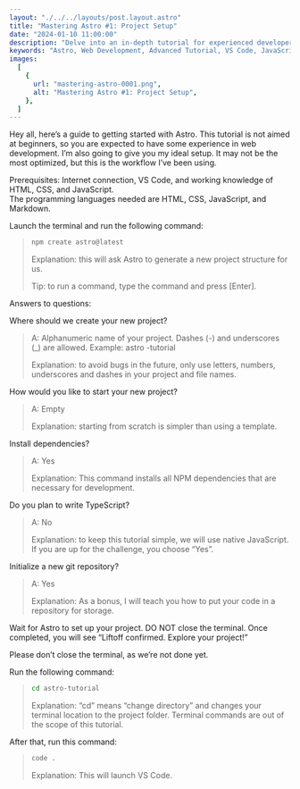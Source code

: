```yaml
---
layout: "./../../layouts/post.layout.astro"
title: "Mastering Astro #1: Project Setup"
date: "2024-01-10 11:00:00"
description: "Delve into an in-depth tutorial for experienced developers to navigate Astro, exploring optimal setups, command-line workflows, and project structuring. Elevate your web development skills with Astro's powerful capabilities."
keywords: "Astro, Web Development, Advanced Tutorial, VS Code, JavaScript, Project Setup, Command-line Workflow, NPM Dependencies, Git Repository, Markdown"
images:
  [
    {
      url: "mastering-astro-0001.png",
      alt: "Mastering Astro #1: Project Setup",
    },
  ]
---
```


Hey all, here’s a guide to getting started with Astro. This tutorial is not aimed at beginners, so you are expected to have some experience in web development. I’m also going to give you my ideal setup. It may not be the most optimized, but this is the workflow I’ve been using.

Prerequisites: Internet connection, VS Code, and working knowledge of HTML, CSS, and JavaScript.<br>
The programming languages needed are HTML, CSS, JavaScript, and Markdown.

Launch the terminal and run the following command:

> ```bash
> npm create astro@latest
> ```
>
> Explanation: this will ask Astro to generate a new project structure for us.
>
> Tip: to run a command, type the command and press [Enter].

Answers to questions:

Where should we create your new project?

> A: Alphanumeric name of your project. Dashes (-) and underscores (\_) are allowed. Example: astro -tutorial
>
> Explanation: to avoid bugs in the future, only use letters, numbers, underscores and dashes in your project and file names.

How would you like to start your new project?

> A: Empty
>
> Explanation: starting from scratch is simpler than using a template.

Install dependencies?

> A: Yes
>
> Explanation: This command installs all NPM dependencies that are necessary for development.

Do you plan to write TypeScript?

> A: No
>
> Explanation: to keep this tutorial simple, we will use native JavaScript. If you are up for the challenge, you choose “Yes”.

Initialize a new git repository?

> A: Yes
>
> Explanation: As a bonus, I will teach you how to put your code in a repository for storage.

Wait for Astro to set up your project. DO NOT close the terminal. Once completed, you will see “Liftoff confirmed. Explore your project!”

Please don’t close the terminal, as we’re not done yet.

Run the following command:

> ```bash
> cd astro-tutorial
> ```
>
> Explanation: “cd” means “change directory” and changes your terminal location to the project folder. Terminal commands are out of the scope of this tutorial.

After that, run this command:

> ```bash
> code .
> ```
>
> Explanation: This will launch VS Code.
